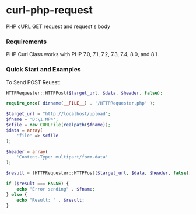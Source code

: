 # curl-php-request
PHP cURL GET request and request's body
### Requirements

PHP Curl Class works with PHP 7.0, 7.1, 7.2, 7.3, 7.4, 8.0, and 8.1.

### Quick Start and Examples


To Send POST Reuest:

```php
HTTPRequester::HTTPPost($target_url, $data, $header, false);

```


```php
require_once( dirname(__FILE__) . '/HTTPRequester.php' );

$target_url = "http://localhost/upload";
$fname = 'D:\1.MP4';
$cfile = new CURLFile(realpath($fname));
$data = array(
    'file' => $cfile
);

$header = array(
    'Content-Type: multipart/form-data'
);

$result = (HTTPRequester::HTTPPost($target_url, $data, $header, false));

if ($result === FALSE) {
    echo "Error sending" . $fname;
} else {
    echo "Result: " . $result;
}

```
